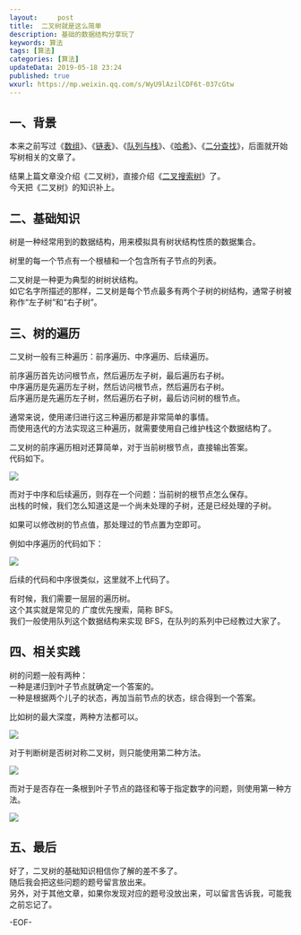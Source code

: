 ```yaml
---   
layout:     post  
title:  二叉树就是这么简单  
description: 基础的数据结构分享玩了  
keywords: 算法  
tags: [算法]    
categories: [算法]  
updateData: 2019-05-18 23:24   
published: true 
wxurl: https://mp.weixin.qq.com/s/WyU9lAzilCDF6t-037cGtw  
---  
```



## 一、背景  


本来之前写过《[数组](https://mp.weixin.qq.com/s/n_B38CXxmvsOl7FZxyPKgA)》、《[链表](https://mp.weixin.qq.com/s/SQCJWiG2HMhI8U-hVTvk7A)》、《[队列与栈](https://mp.weixin.qq.com/s/y9vQ5gUdUAfiZXZFHoVrKg)》、《[哈希](https://mp.weixin.qq.com/s/7x_N_84q2Lz7Q23Str-TqQ)》、《[二分查找](https://mp.weixin.qq.com/s/d5vqd4YHnZ4Opms1H-kpDg)》，后面就开始写树相关的文章了。  


结果上篇文章没介绍《二叉树》，直接介绍《[二叉搜索树](https://mp.weixin.qq.com/s/xgO36QdiQF30L981YSfKwA)》了。  
今天把《二叉树》的知识补上。  


## 二、基础知识  


树是一种经常用到的数据结构，用来模拟具有树状结构性质的数据集合。  


树里的每一个节点有一个根植和一个包含所有子节点的列表。  


二叉树是一种更为典型的树树状结构。  
如它名字所描述的那样，二叉树是每个节点最多有两个子树的树结构，通常子树被称作“左子树”和“右子树”。  


## 三、树的遍历  


二叉树一般有三种遍历：前序遍历、中序遍历、后续遍历。  


前序遍历首先访问根节点，然后遍历左子树，最后遍历右子树。  
中序遍历是先遍历左子树，然后访问根节点，然后遍历右子树。  
后序遍历是先遍历左子树，然后遍历右子树，最后访问树的根节点。  


通常来说，使用递归进行这三种遍历都是非常简单的事情。  
而使用迭代的方法实现这三种遍历，就需要使用自己维护栈这个数据结构了。  


二叉树的前序遍历相对还算简单，对于当前树根节点，直接输出答案。  
代码如下。  


![](http://res.tiankonguse.com/images/2019/05/18/001.png)  


而对于中序和后续遍历，则存在一个问题：当前树的根节点怎么保存。  
出栈的时候，我们怎么知道这是一个尚未处理的子树，还是已经处理的子树。  


如果可以修改树的节点值，那处理过的节点置为空即可。  


例如中序遍历的代码如下：  


![](http://res.tiankonguse.com/images/2019/05/18/002.png)


后续的代码和中序很类似，这里就不上代码了。  


有时候，我们需要一层层的遍历树。  
这个其实就是常见的 广度优先搜索，简称 BFS。  
我们一般使用队列这个数据结构来实现 BFS，在队列的系列中已经教过大家了。  


## 四、相关实践  


树的问题一般有两种：  
一种是递归到叶子节点就确定一个答案的。  
一种是根据两个儿子的状态，再加当前节点的状态，综合得到一个答案。  


比如树的最大深度，两种方法都可以。  


![](http://res/tiankonguse.com/images/2019/05/18/003.png)


对于判断树是否树对称二叉树，则只能使用第二种方法。  


![](http://res.tiankonguse.com/images/2019/05/18/004.png)


而对于是否存在一条根到叶子节点的路径和等于指定数字的问题，则使用第一种方法。  


![](http://res.tiankonguse.com/images/2019/05/18/005.png)


## 五、最后  


好了，二叉树的基础知识相信你了解的差不多了。  
随后我会把这些问题的题号留言放出来。  
另外，对于其他文章，如果你发现对应的题号没放出来，可以留言告诉我，可能我之前忘记了。  



-EOF-  


